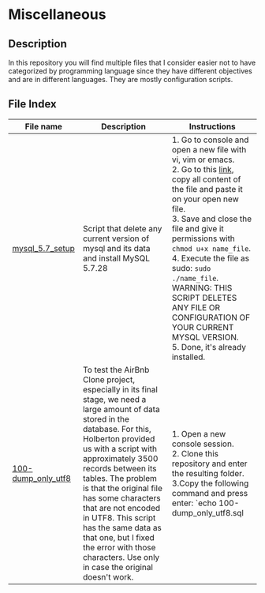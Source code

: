 # Miscellaneous

## Description

In this repository you will find multiple files that I consider easier not to have categorized by programming language since they have different objectives and are in different languages. They are mostly configuration scripts.

## File Index
|File name              |Description              |Instructions                |
|-----------------------|-------------------------|----------------------------|
|[mysql_5.7_setup](mysql_5.7_setup)|Script that delete any current version of mysql and its data and install MySQL 5.7.28|1. Go to console and open a new file with vi, vim or emacs.<br>2. Go to this [link](https://raw.githubusercontent.com/Doouh/Miscellaneous/master/mysql_5.7_setup), copy all content of the file and paste it on your open new file.<br>3. Save and close the file and give it permissions with `chmod u+x name_file`.<br>4. Execute the file as sudo: `sudo ./name_file`. WARNING: THIS SCRIPT DELETES ANY FILE OR CONFIGURATION OF YOUR CURRENT MYSQL VERSION.<br>5. Done, it's already installed.|
|[100-dump_only_utf8](100-dump_only_utf8.sql)|To test the AirBnb Clone project, especially in its final stage, we need a large amount of data stored in the database. For this, Holberton provided us with a script with approximately 3500 records between its tables. The problem is that the original file has some characters that are not encoded in UTF8. This script has the same data as that one, but I fixed the error with those characters. Use only in case the original doesn't work.|1. Open a new console session.<br>2. Clone this repository and enter the resulting folder.<br>3.Copy the following command and press enter: `echo 100-dump_only_utf8.sql | mysql -u root -p` insert the password you created for the root user and press enter again. WARNING: This script deletes the current database with that name and all its records.<br>4. If everything went well, you already have the database, the user and all the information created.<br>|
